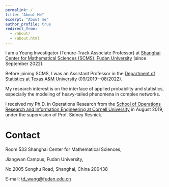 ```yaml
---
permalink: /
title: "About Me"
excerpt: "About me"
author_profile: true
redirect_from: 
  - /about/
  - /about.html
---
```


I am a Young Investigator (Tenure-Track Associate Professor) at [Shanghai Center for Mathematical Sciences (SCMS), Fudan University](https://scms.fudan.edu.cn/) (since September 2022).

Before joining SCMS, I was an Assistant Professor in the [Department of Statistics at Texas A&M University](https://stat.tamu.edu/) (09/2019--08/2022). 

My research interest is on the interface of applied probability and statistics, especially the modeling of heavy-tailed phenomena in complex networks.

I received my Ph.D. in Operations Research from the [School of Operations Research and Information Engineering at Cornell University](https://www.orie.cornell.edu) in August 2019, under the supervision of Prof. Sidney Resnick.


Contact
======
Room 533 Shanghai Center for Mathematical Sciences,

Jiangwan Campus, Fudan University, 

No.2005 Songhu Road, Shanghai, China 200438

E-mail: td_wang@fudan.edu.cn


